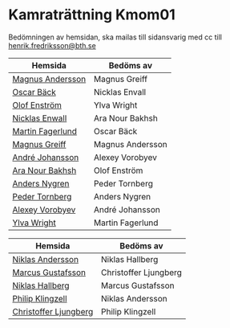 # Kamraträttning Kmom01

Bedömningen av hemsidan, ska mailas till sidansvarig med cc till henrik.fredriksson@bth.se

|Hemsida | Bedöms av|
|---|---|
|[Magnus Andersson](http://magnusandersson.pythonanywhere.com/) | Magnus Greiff|
|[Oscar Bäck](http://www.student.bth.se/~osbb16/dbwebb-kurser/matmod/me/uppgift1/)|Nicklas Envall|
|[Olof Enström](http://www.student.bth.se/~olen16/dbwebb-kurser/matmod/me/uppgift1/)|Ylva Wright|
|[Nicklas Enwall](http://www.student.bth.se/~nien16/dbwebb-kurser/matmod/me/uppgift1/)|Ara Nour Bakhsh|
|[Martin Fagerlund](http://marton.pythonanywhere.com/reports/uppgift1/)|Oscar Bäck|
|[Magnus Greiff](http://www.student.bth.se/~magp16/dbwebb-kurser/matmod/me/uppgift1/uppgift1.html)|Magnus Andersson|
|[André  Johansson](http://andremartinj.pythonanywhere.com/)|Alexey Vorobyev|
|[Ara Nour Bakhsh](http://www.student.bth.se/~arno16/dbwebb-kurser/matmod/me/uppgift1/)|Olof Enström |
|[Anders Nygren](http://www.student.bth.se/~anng15/dbwebb-kurser/matmod/me/redovisa/server/app.cgi/) | Peder Tornberg |
|[Peder Tornberg](http://www.student.bth.se/~peto16/dbwebb-kurser/matmod/me/uppgift1/app.cgi/)| Anders Nygren|
|[Alexey Vorobyev](http://80.78.218.152:1338/)|André Johansson|
|[Ylva Wright](http://www.student.bth.se/~ylwr15/dbwebb-kurser/matmod/me/uppgift1)|Martin Fagerlund|


|Hemsida | Bedöms av|
|---|---|
|[Niklas Andersson](http://www.student.bth.se/~niaa16/dbwebb-kurser/matmod/me/uppgift1/)| Niklas Hallberg|
|[Marcus Gustafsson](http://www.student.bth.se/~magi16/dbwebb-kurser/matmod/me/kmom01/app.cgi/)| Christoffer Ljungberg|
|[Niklas Hallberg](http://www.student.bth.se/~nihf16/dbwebb-kurser/matmod/me/uppgift1/app.cgi/graphs)|Marcus Gustafsson |
|[Philip Klingzell](http://www.student.bth.se/~phkl16/dbwebb-kurser/matmod/me/uppgift1/app.cgi/)|Niklas Andersson|
|[Christoffer Ljungberg](http://www.student.bth.se/~chju16/dbwebb-kurser/matmod/me/redovisa/)| Philip Klingzell|
